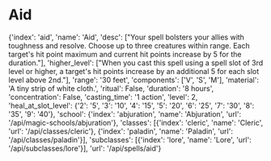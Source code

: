 # Aid

{'index': 'aid', 'name': 'Aid', 'desc': ["Your spell bolsters your allies with toughness and resolve. Choose up to three creatures within range. Each target's hit point maximum and current hit points increase by 5 for the duration."], 'higher_level': ["When you cast this spell using a spell slot of 3rd level or higher, a target's hit points increase by an additional 5 for each slot level above 2nd."], 'range': '30 feet', 'components': ['V', 'S', 'M'], 'material': 'A tiny strip of white cloth.', 'ritual': False, 'duration': '8 hours', 'concentration': False, 'casting_time': '1 action', 'level': 2, 'heal_at_slot_level': {'2': '5', '3': '10', '4': '15', '5': '20', '6': '25', '7': '30', '8': '35', '9': '40'}, 'school': {'index': 'abjuration', 'name': 'Abjuration', 'url': '/api/magic-schools/abjuration'}, 'classes': [{'index': 'cleric', 'name': 'Cleric', 'url': '/api/classes/cleric'}, {'index': 'paladin', 'name': 'Paladin', 'url': '/api/classes/paladin'}], 'subclasses': [{'index': 'lore', 'name': 'Lore', 'url': '/api/subclasses/lore'}], 'url': '/api/spells/aid'}